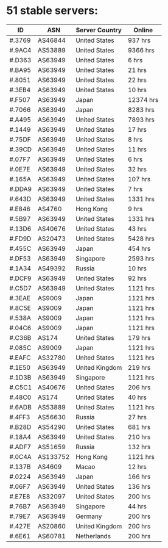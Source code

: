 # 51 stable servers:

| ID | ASN | Server Country | Online |
| ------ | ------ | ------ | ------ |
| #.3769 | AS46844 | United States | 937 hrs |
| #.9AC4 | AS53889 | United States | 9366 hrs |
| #.D363 | AS63949 | United States | 6 hrs |
| #.BA95 | AS63949 | United States | 21 hrs |
| #.8051 | AS63949 | United States | 22 hrs |
| #.3EB4 | AS63949 | United States | 10 hrs |
| #.F507 | AS63949 | Japan | 12374 hrs |
| #.7066 | AS63949 | Japan | 8283 hrs |
| #.A495 | AS63949 | United States | 7893 hrs |
| #.1449 | AS63949 | United States | 17 hrs |
| #.75DF | AS63949 | United States | 8 hrs |
| #.39CD | AS63949 | United States | 11 hrs |
| #.07F7 | AS63949 | United States | 6 hrs |
| #.0E7E | AS63949 | United States | 32 hrs |
| #.165A | AS63949 | United States | 107 hrs |
| #.DDA9 | AS63949 | United States | 7 hrs |
| #.643D | AS63949 | United States | 1331 hrs |
| #.E846 | AS4760 | Hong Kong | 9 hrs |
| #.5B97 | AS63949 | United States | 1331 hrs |
| #.13D6 | AS40676 | United States | 43 hrs |
| #.FD9D | AS20473 | United States | 5428 hrs |
| #.455C | AS63949 | Japan | 454 hrs |
| #.DF53 | AS63949 | Singapore | 2593 hrs |
| #.1A34 | AS49392 | Russia | 10 hrs |
| #.DCF9 | AS63949 | United States | 92 hrs |
| #.C5D7 | AS63949 | United States | 1121 hrs |
| #.3EAE | AS9009 | Japan | 1121 hrs |
| #.8C5E | AS9009 | Japan | 1121 hrs |
| #.538A | AS9009 | Japan | 1121 hrs |
| #.04C6 | AS9009 | Japan | 1121 hrs |
| #.C36B | AS174 | United States | 179 hrs |
| #.085C | AS9009 | Japan | 1121 hrs |
| #.EAFC | AS32780 | United States | 1121 hrs |
| #.1E50 | AS63949 | United Kingdom | 219 hrs |
| #.1D3B | AS63949 | Singapore | 1121 hrs |
| #.C5C1 | AS40676 | United States | 206 hrs |
| #.48C0 | AS174 | United States | 40 hrs |
| #.6ADB | AS53889 | United States | 1121 hrs |
| #.4FF3 | AS56630 | Russia | 27 hrs |
| #.B28D | AS54290 | United States | 681 hrs |
| #.18A4 | AS63949 | United States | 210 hrs |
| #.ADF7 | AS51659 | Russia | 132 hrs |
| #.0C4A | AS133752 | Hong Kong | 1121 hrs |
| #.137B | AS4609 | Macao | 12 hrs |
| #.0224 | AS63949 | Japan | 166 hrs |
| #.06F7 | AS63949 | United States | 136 hrs |
| #.E7E8 | AS32097 | United States | 200 hrs |
| #.76B7 | AS63949 | Singapore | 44 hrs |
| #.79E7 | AS63949 | Germany | 200 hrs |
| #.427E | AS20860 | United Kingdom | 200 hrs |
| #.6E61 | AS60781 | Netherlands | 200 hrs |

